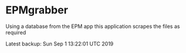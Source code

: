 # EPMgrabber
Using a database from the EPM app this application scrapes the files as required


Latest backup: Sun Sep 1 13:22:01 UTC 2019
